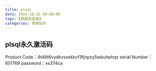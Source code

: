 ```yaml
---
title: plsql
date: 2019-10-25 00:00:00
tags: [数据库连接]
categories: 常用软件
---
```

## plsql永久激活码
Product Code：4t46t6vydkvsxekkvf3fjnpzy5wbuhphqz
serial Number：601769
password：xs374ca